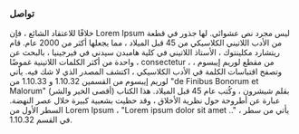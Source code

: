 ### تواصل

خلافًا للاعتقاد الشائع ، فإن Lorem Ipsum ليس مجرد نص عشوائي. لها جذور في قطعة من الأدب اللاتيني الكلاسيكي من 45 قبل الميلاد ، مما يجعلها أكثر من 2000 عام. قام ريتشارد مكلينتوك ، الأستاذ اللاتيني في كلية هامبدن سيدني في فيرجينيا ، بالبحث عن واحدة من أكثر الكلمات اللاتينية غموضًا ، consectetur ، من مقطع لوريم إيبسوم ، وتصفح اقتباسات الكلمة في الأدب الكلاسيكي ، اكتشف المصدر الذي لا شك فيه. يأتي لوريم إيبسوم من القسمين 1.10.32 و 1.10.33 من "de Finibus Bonorum et Malorum" (أقصى الخير والشر) بقلم شيشرون ، وكُتب عام 45 قبل الميلاد. هذا الكتاب عبارة عن أطروحة حول نظرية الأخلاق ، وقد حظيت بشعبية كبيرة خلال عصر النهضة. السطر الأول من Lorem Ipsum ، "Lorem ipsum dolor sit amet .." ، يأتي من سطر في القسم 1.10.32.
